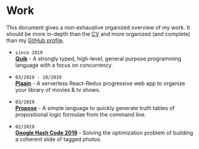 # Work

This document gives a non-exhaustive organized overview of my work. It should be more in-depth than the [CV](README.md) and more organized (and complete) than my [GitHub profile](https://github.com/jonhue).

*
    `since 2019`  
    [**Quik**](https://github.com/quik-lang/quik) - A strongly typed,
    high-level, general purpose programming language with a focus on
    concurrency.

*
    `03/2019 - 10/2019`  
    [**Plaain**](https://jonhue.github.io/plaain) - A serverless React-Redux
    progressive web app to organize your library of movies & tv shows.

*
    `03/2019`  
    [**Propose**](https://github.com/jonhue/propose) - A simple language to
    quickly generate truth tables of propositional logic formulae from the
    command line.

*
    `02/2019`  
    [**Google Hash Code 2019**](https://github.com/hashcode-hashcookies/hashcode) -
    Solving the optimization problem of building a coherent slide of tagged
    photos.
